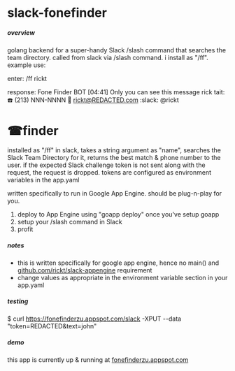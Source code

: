 # slack-fonefinder
##### overview
golang backend for a super-handy Slack /slash command that searches the team directory. called from slack via /slash command. i install as "/ff". example use:

enter: /ff rickt

response: Fone Finder BOT [04:41] Only you can see this message
          rick tait: :phone: (213) NNN-NNNN :email: rickt@REDACTED.com :slack: @rickt

# ☎finder
installed as "/ff" in slack, takes a string argument as "name", searches the Slack Team Directory for it, returns the best match & phone number to the user. if the expected Slack challenge token is not sent along with the request, the request is dropped. tokens are configured as environment variables in the app.yaml

written specifically to run in Google App Engine. should be plug-n-play for you. 

1) deploy to App Engine using "goapp deploy" once you've setup goapp
2) setup your /slash command in Slack
3) profit

##### notes
* this is written specifically for google app engine, hence no main() and  [github.com/rickt/slack-appengine](https://github.com/rickt/slack-appengine) requirement
* change values as appropriate in the environment variable section in your app.yaml

##### testing
$ curl https://fonefinderzu.appspot.com/slack -XPUT --data "token=REDACTED&text=john"

##### demo
this app is currently up & running at [fonefinderzu.appspot.com](http://fonefinderzu.appspot.com/slack)
